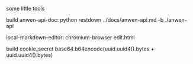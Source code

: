 some little tools


build anwen-api-doc:
python restdown ../docs/anwen-api.md  -b ./anwen-api

local-markdown-editor:
chromium-browser edit.html

build cookie_secret
base64.b64encode(uuid.uuid4().bytes + uuid.uuid4().bytes)
